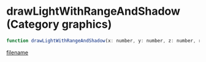 # drawLightWithRangeAndShadow (Category graphics)

```js
function drawLightWithRangeAndShadow(x: number, y: number, z: number, r: number, g: number, b: number, range: number, intensity: number, shadow: number): void
```

[filename](drawLightWithRangeAndShadow_m.md ':include')